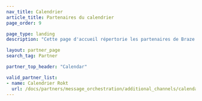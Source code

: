 ```yaml
---
nav_title: Calendrier
article_title: Partenaires du calendrier
page_order: 9

page_type: landing
description: "Cette page d'accueil répertorie les partenaires de Braze (Alloys) qui vous permettent d'extraire des données de calendriers pour les utiliser dans votre envoi de messages personnalisés."

layout: partner_page
search_tag: Partner

partner_top_header: "Calendar"

valid_partner_list:
- name: Calendrier Rokt
  url: /docs/partners/message_orchestration/additional_channels/calendar/rokt_calendar/
---
```

